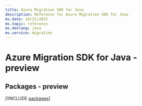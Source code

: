 ```yaml
---
title: Azure Migration SDK for Java
description: Reference for Azure Migration SDK for Java
ms.date: 10/21/2025
ms.topic: reference
ms.devlang: java
ms.service: migration
---
```

# Azure Migration SDK for Java - preview
## Packages - preview
[!INCLUDE [packages](migration-index.md)]